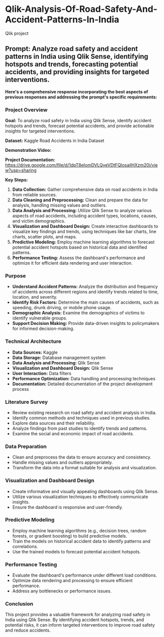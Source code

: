 # Qlik-Analysis-Of-Road-Safety-And-Accident-Patterns-In-India
Qlik project
## **Prompt:** Analyze road safety and accident patterns in India using Qlik Sense, identifying hotspots and trends, forecasting potential accidents, and providing insights for targeted interventions.

**Here's a comprehensive response incorporating the best aspects of previous responses and addressing the prompt's specific requirements:**

### **Project Overview**

**Goal:** To analyze road safety in India using Qlik Sense, identify accident hotspots and trends, forecast potential accidents, and provide actionable insights for targeted interventions.

**Dataset:** Kaggle Road Accidents in India Dataset

**Demonstration Video:** 

**Project Documentation:** https://drive.google.com/file/d/1dpT8eIomDVLQyeVDtFQIosailHXzm20i/view?usp=sharing

**Key Steps:**

1. **Data Collection:** Gather comprehensive data on road accidents in India from reliable sources.
2. **Data Cleaning and Preprocessing:** Clean and prepare the data for analysis, handling missing values and outliers.
3. **Data Analysis and Processing:** Utilize Qlik Sense to analyze various aspects of road accidents, including accident types, locations, causes, and victim demographics.
4. **Visualization and Dashboard Design:** Create interactive dashboards to visualize key findings and trends, using techniques like bar charts, line charts, scatter plots, and maps.
5. **Predictive Modeling:** Employ machine learning algorithms to forecast potential accident hotspots based on historical data and identified patterns.
6. **Performance Testing:** Assess the dashboard's performance and optimize it for efficient data rendering and user interaction.

### **Purpose**

- **Understand Accident Patterns:** Analyze the distribution and frequency of accidents across different regions and identify trends related to time, location, and severity.
- **Identify Risk Factors:** Determine the main causes of accidents, such as speeding, drunk driving, or mobile phone usage.
- **Demographic Analysis:** Examine the demographics of victims to identify vulnerable groups.
- **Support Decision Making:** Provide data-driven insights to policymakers for informed decision-making.

### **Technical Architecture**

* **Data Sources:** Kaggle
* **Data Storage:** Database management system
* **Data Analysis and Processing:** Qlik Sense
* **Visualization and Dashboard Design:** Qlik Sense
* **User Interaction:** Data filters
* **Performance Optimization:** Data handling and processing techniques
* **Documentation:** Detailed documentation of the project development process

### **Literature Survey**

- Review existing research on road safety and accident analysis in India.
- Identify common methods and techniques used in previous studies.
- Explore data sources and their reliability.
- Analyze findings from past studies to identify trends and patterns.
- Examine the social and economic impact of road accidents.

### **Data Preparation**

- Clean and preprocess the data to ensure accuracy and consistency.
- Handle missing values and outliers appropriately.
- Transform the data into a format suitable for analysis and visualization.

### **Visualization and Dashboard Design**

- Create informative and visually appealing dashboards using Qlik Sense.
- Utilize various visualization techniques to effectively communicate insights.
- Ensure the dashboard is responsive and user-friendly.

### **Predictive Modeling**

- Employ machine learning algorithms (e.g., decision trees, random forests, or gradient boosting) to build predictive models.
- Train the models on historical accident data to identify patterns and correlations.
- Use the trained models to forecast potential accident hotspots.

### **Performance Testing**

- Evaluate the dashboard's performance under different load conditions.
- Optimize data rendering and processing to ensure efficient performance.
- Address any bottlenecks or performance issues.

### **Conclusion**

This project provides a valuable framework for analyzing road safety in India using Qlik Sense. By identifying accident hotspots, trends, and potential risks, it can inform targeted interventions to improve road safety and reduce accidents.
